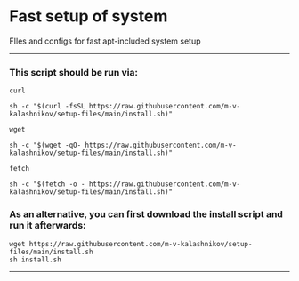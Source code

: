 # Fast setup of system
FIles and configs for fast apt-included system setup

---

### This script should be run via:

`curl`

```shell
sh -c "$(curl -fsSL https://raw.githubusercontent.com/m-v-kalashnikov/setup-files/main/install.sh)"
```

`wget`

```shell
sh -c "$(wget -qO- https://raw.githubusercontent.com/m-v-kalashnikov/setup-files/main/install.sh)"
```

`fetch`
```shell
sh -c "$(fetch -o - https://raw.githubusercontent.com/m-v-kalashnikov/setup-files/main/install.sh)"
```

### As an alternative, you can first download the install script and run it afterwards:
```shell
wget https://raw.githubusercontent.com/m-v-kalashnikov/setup-files/main/install.sh
sh install.sh
```

---

